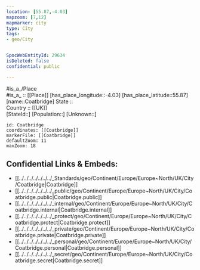 ```yaml
---
location: [55.87,-4.03] 
mapzoom: [7,12] 
mapmarker: city 
type: City
tags:
- geo/City


SpocWebEntityId: 29634
isDeleted: false
confidential: public

---
```

#is_a_/Place  
#is_a_ :: [[Place]] 
[has_place_longitude::-4.03] 
[has_place_latitude::55.87] 
[name::Coatbridge] 
State ::  
Country :: [[UK]]  
[StateId::] 
[Population::] 
[Unknown::] 


```leaflet
id: Coatbridge
coordinates: [[Coatbridge]] 
markerFile: [[Coatbridge]] 
defaultZoom: 11 
maxZoom: 18
```


## Confidential Links & Embeds: 
- [[../../../../../../../_Standards/geo/Continent/Europe/Europe~North/UK/City/Coatbridge|Coatbridge]] 
- [[../../../../../../../_public/geo/Continent/Europe/Europe~North/UK/City/Coatbridge.public|Coatbridge.public]] 
- [[../../../../../../../_internal/geo/Continent/Europe/Europe~North/UK/City/Coatbridge.internal|Coatbridge.internal]] 
- [[../../../../../../../_protect/geo/Continent/Europe/Europe~North/UK/City/Coatbridge.protect|Coatbridge.protect]] 
- [[../../../../../../../_private/geo/Continent/Europe/Europe~North/UK/City/Coatbridge.private|Coatbridge.private]] 
- [[../../../../../../../_personal/geo/Continent/Europe/Europe~North/UK/City/Coatbridge.personal|Coatbridge.personal]] 
- [[../../../../../../../_secret/geo/Continent/Europe/Europe~North/UK/City/Coatbridge.secret|Coatbridge.secret]] 
